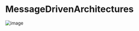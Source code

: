 # MessageDrivenArchitectures
![image](https://user-images.githubusercontent.com/94603687/214246984-fa53dd94-c35a-4e72-9821-31e78366689d.png)
